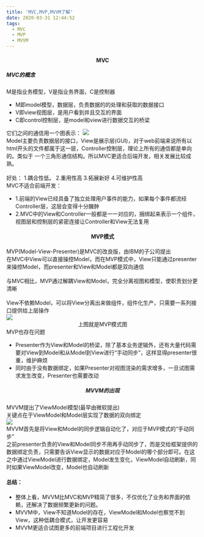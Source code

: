 ```yaml
---
title: 'MVC,MVP,MVVM了解'
date: 2020-03-31 12:44:52
tags:
  - MVC
  - MVP
  - MVVM
---
```


<h4 style="text-align:center">MVC</h4>
<h5>MVC的概念</h5>
<div>M是指业务模型，V是指业务界面，C是控制器</div>
<ul>
<li>M即model模型，数据层，负责数据的的处理和获取的数据接口</li>
<li>V即view视图层，是用户看到并且交互的界面</li>
<li>C即control控制层，是model和view进行数据交互的桥梁</li>
</ul>
它们之间的通信用一个图表示：
<img src="https://timgsa.baidu.com/timg?image&quality=80&size=b9999_10000&sec=1585640477674&di=5fa58e41fb0e7545fa31ca8ba8d798b2&imgtype=0&src=http%3A%2F%2Faliyunzixunbucket.oss-cn-beijing.aliyuncs.com%2Fjpg%2Fcbe8c7a255f7bf8b2fdf90868a100850.jpg%3Fx-oss-process%3Dimage%2Fresize%2Cp_100%2Fauto-orient%2C1%2Fquality%2Cq_90%2Fformat%2Cjpg%2Fwatermark%2Cimage_eXVuY2VzaGk%3D%2Ct_100">
<div>Model主要负责数据层的接口，View是展示层(GUI)，对于web前端来说所有以html开头的文件都属于这一层，Controller控制层，理论上所有的通信都是单向的。类似于 一个三角形通信结构。所以MVC更适合后端开发，相关发展比较成熟。</div><br>
<div>好处：    1.耦合性低。    2.重用性高    3.拓展新好    4.可维护性高</div>
<div>MVC不适合前端开发：
<ul>
<li>1.前端的View已经具备了独立处理用户事件的能力，如果每个事件都流经Controller层，这层会变得十分臃肿</li>
<li>2.MVC中的View和Controller一般都是一一对应的，捆绑起来表示一个组件，视图层和控制层的紧密连接让Controller和View无法复用</li>
</ul>
</div>
<h4 style="text-align:center">MVP模式</h4>
<div>MVP(Model-View-Presenter)是MVC的改良版，由IBM的子公司提出</div>
<div>在MVC中View可以直接操控Model，而在MVP模式中，View只能通过presenter来操控Model，而presenter和View和Model都是双向通信</div><br>
<div>与MVC相比，MVP通过解耦View和Model，完全分离视图和模型，使职责划分更清晰</div><br>
<div>View不依赖Model，可以将View分离出来做组件，组件化生产，只需要一系列接口提供给上层操作</div>
<img src="https://ss1.bdstatic.com/70cFvXSh_Q1YnxGkpoWK1HF6hhy/it/u=1294241556,276820963&fm=26&gp=0.jpg">
<div style="text-align:center">上图就是MVP模式图</div>
<div>MVP也存在问题</div>
<ul>
<li>Presenter作为View和Model的桥梁，除了基本业务逻辑外，还有大量代码需要对View到Model和从Model到View进行“手动同步”，这样显得presenter很重，维护麻烦</li>
<li>同时由于没有数据绑定，如果Presenter对视图渲染的需求增多，一旦试图需求发生改变，Presenter也需要改动
</li></ul>
<h5 style="text-align:center">MVVM的出现</h5>
<div>MVVM提出了ViewModel模型(最早由微软提出)</div>
<div>关键点在于ViewModel和Model层实现了数据的双向绑定</div>
<img src="https://upload-images.jianshu.io/upload_images/4050018-ce27fe8c0d60e299.png?imageMogr2/auto-orient/strip|imageView2/2/format/webp">
<div>MVVM首先是将View和Model的同步逻辑自动化了，对应于MVP模式的“手动同步”</div>
<div>之前presenter负责的View和Model同步不用再手动同步了，而是交给框架提供的数据绑定负责，只需要告诉View显示的数据对应于Model的哪个部分即可。在这之中通过ViewModel进行数据绑定，Model发生变化，ViewModel自动刷新，同时如果ViewModel改变，Model也自动刷新</div>
<h4>总结：</h4>
<div>
<ul>
<li>整体上看，MVVM比MVC和MVP精简了很多，不仅优化了业务和界面的依赖，还解决了数据频繁更新的问题。</li>
<li>MVVM中，View不知道Model的存在，ViewModel和Model也察觉不到View，这种低耦合模式，让开发更容易</li>
<li>MVVM更适合试图更多的前端项目进行工程化开发</li>
</ul>
</div>
